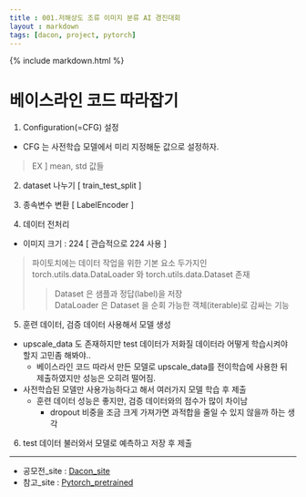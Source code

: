 ```yaml
---
title : 001.저해상도 조류 이미지 분류 AI 경진대회
layout : markdown
tags: [dacon, project, pytorch]
---
```


{% include markdown.html %}

# 베이스라인 코드 따라잡기

1. Configuration(=CFG) 설정  
  - CFG 는 사전학습 모델에서 미리 지정해둔 값으로 설정하자.
  > EX ] mean, std 값들

2. dataset 나누기 [ train_test_split ]  

3. 종속변수 변환 [ LabelEncoder ]  

4. 데이터 전처리
  - 이미지 크기 : 224 [ 관습적으로 224 사용 ]
  > 파이토치에는 데이터 작업을 위한 기본 요소 두가지인 torch.utils.data.DataLoader 와 torch.utils.data.Dataset 존재  
  >> Dataset 은 샘플과 정답(label)을 저장  
  >> DataLoader 은 Dataset 을 순회 가능한 객체(iterable)로 감싸는 기능


5. 훈련 데이터, 검증 데이터 사용해서 모델 생성
  - upscale_data 도 존재하지만 test 데이터가 저화질 데이터라 어떻게 학습시켜야 할지 고민좀 해봐야..
    - 베이스라인 코드 따라서 만든 모델로 upscale_data를 전이학습에 사용한 뒤 제출하였지만 성능은 오히려 떨어짐.
  - 사전학습된 모델만 사용가능하다고 해서 여러가지 모델 학습 후 제출
    - 훈련 데이터 성능은 좋지만, 검증 데이터와의 점수가 많이 차이남
      - dropout 비중을 조금 크게 가져가면 과적합을 줄일 수 있지 않을까 하는 생각

6. test 데이터 불러와서 모델로 예측하고 저장 후 제출

---

- 공모전_site : [Dacon_site](https://dacon.io/competitions/official/236251/overview/description)
- 참고_site : [Pytorch_pretrained](https://pytorch.org/vision/stable/models.html)
